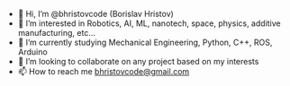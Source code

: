 - 👋 Hi, I’m @bhristovcode (Borislav Hristov)
- 👀 I’m interested in Robotics, AI, ML, nanotech, space, physics, additive manufacturing, etc...
- 🌱 I’m currently studying Mechanical Engineering, Python, C++, ROS, Arduino
- 💞️ I’m looking to collaborate on any project based on my interests
- 📫 How to reach me bhristovcode@gmail.com

<!---
bhristovcode/bhristovcode is a ✨ special ✨ repository because its `README.md` (this file) appears on your GitHub profile.
You can click the Preview link to take a look at your changes.
--->
